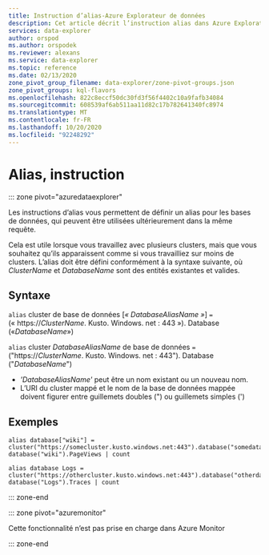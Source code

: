 ```yaml
---
title: Instruction d’alias-Azure Explorateur de données
description: Cet article décrit l’instruction alias dans Azure Explorateur de données.
services: data-explorer
author: orspod
ms.author: orspodek
ms.reviewer: alexans
ms.service: data-explorer
ms.topic: reference
ms.date: 02/13/2020
zone_pivot_group_filename: data-explorer/zone-pivot-groups.json
zone_pivot_groups: kql-flavors
ms.openlocfilehash: 822c8eccf50dc30fd3f56f4402c10a9fafb34084
ms.sourcegitcommit: 608539af6ab511aa11d82c17b782641340fc8974
ms.translationtype: MT
ms.contentlocale: fr-FR
ms.lasthandoff: 10/20/2020
ms.locfileid: "92248292"
---
```

# <a name="alias-statement"></a>Alias, instruction

::: zone pivot="azuredataexplorer"

Les instructions d’alias vous permettent de définir un alias pour les bases de données, qui peuvent être utilisées ultérieurement dans la même requête.

Cela est utile lorsque vous travaillez avec plusieurs clusters, mais que vous souhaitez qu’ils apparaissent comme si vous travailliez sur moins de clusters.
L’alias doit être défini conformément à la syntaxe suivante, où *ClusterName* et *DatabaseName* sont des entités existantes et valides.

## <a name="syntax"></a>Syntaxe

`alias` cluster de base de données [*« DatabaseAliasName »*] `=` (« https://*ClusterName*. Kusto. Windows. net : 443 »). Database («*DatabaseName*»)

`alias` cluster *DatabaseAliasName* de base de données `=` ("https://*ClusterName*. Kusto. Windows. net : 443"). Database ("*DatabaseName*")

* *'DatabaseAliasName'* peut être un nom existant ou un nouveau nom.
* L’URI du cluster mappé et le nom de la base de données mappée doivent figurer entre guillemets doubles (") ou guillemets simples (')

## <a name="examples"></a>Exemples

```kusto
alias database["wiki"] = cluster("https://somecluster.kusto.windows.net:443").database("somedatabase");
database("wiki").PageViews | count 
```

```kusto
alias database Logs = cluster("https://othercluster.kusto.windows.net:443").database("otherdatabase");
database("Logs").Traces | count 
```

::: zone-end

::: zone pivot="azuremonitor"

Cette fonctionnalité n’est pas prise en charge dans Azure Monitor

::: zone-end
